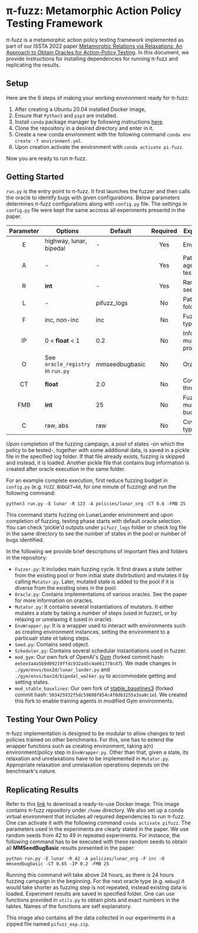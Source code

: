 # π-fuzz: Metamorphic Action Policy Testing Framework

π-fuzz is a metamorphic action policy testing framework implemented as part of our ISSTA 2022 paper [Metamorphic Relations via Relaxations: An Approach to Obtain Oracles for Action-Policy Testing](https://people.mpi-sws.org/~hfeniser/pubs/ISSTA-2022.pdf). In this document, we provide instructions for installing dependencies for running π-fuzz and replicating the results.

## Setup
Here are the 6 steps of making your working environment ready for π-fuzz:

1. After creating a Ubuntu 20.04 installed Docker image, 
2. Ensure that `Python3` and `pip3` are installed.
3. Install `conda` package manager by following instructions [here](https://docs.conda.io/projects/conda/en/latest/user-guide/install/linux.html).
4. Clone the repository in a desired directory and enter in it. 
5. Create a new conda environment with the following command `conda env create -f environment.yml`.
6. Upon creation activate the environment with `conda activate pi-fuzz`.

Now you are ready to run π-fuzz.

## Getting Started 
`run.py` is the entry point to π-fuzz. It first launches the fuzzer and then calls the oracle to identify bugs with given configurations. Below parameters determines π-fuzz configurations along with `config.py` file. The settings in `config.py` file were kept the same accross all experiments presentd in the paper. 

| Parameter  | Options     | Default | Required | Explanation |
| :---------: |-------------| ----- | :-------------:  | -----|
| E  | highway, lunar, bipedal | - | Yes | Environment |
| A  | - | - |Yes | Path to agent-to-test  |
| R  | **int** | - |Yes | Random seed  |
| L  | - | pifuzz_logs | No | Path to log folder |
| F  | inc, non-inc  | inc |No | Fuzzing type |
| IP | 0 < **float** < 1| 0.2 | No | Informed mutations probability |
| O  | See `oracle_registry` in `run.py`  | mmseedbugbasic | No | Oracle type |
| CT | **float** | 2.0 | No  | Coverage threshold |
| FMB | **int** | 25 | No | Fuzz mutation budget |
| C | raw, abs | raw | No | Coverage type |

Upon completion of the fuzzing campaign, a pool of states -on which the policy to be tested-, together with some additional data, is saved in a pickle file in the specified log folder. If that file already exists, fuzzing is skipped and instead, it is loaded. Another pickle file that contains bug information is created after oracle execution in the same folder.

For an example complete execution, first reduce fuzzing budget in `config.py` (e.g. `FUZZ_BUDGET=60`, for one minute of fuzzing) and run the following command:

`python3 run.py -E lunar -R 123 -A policies/lunar_org -CT 0.6 -FMB 25`

This command starts fuzzing on LunarLander environment and upon completion of fuzzing, testing phase starts with default oracle selection. You can check 'pickle'd outputs under `pifuzz_logs` folder or check log file in the same directory to see the number of states in the pool or number of bugs identified.

In the following we provide brief descriptions of important files and folders in the repository:
- `Fuzzer.py`: It includes main fuzzing cycle. It first draws a state (either from the existing pool or from initial state distirbution) and mutates it by calling `Mutator.py`. Later, mutated state is added to the pool if it is diverse from the existing ones in the pool.
- `Oracle.py`: Contains implementations of various oracles. See the paper for more information on oracles.
- `Mutator.py`: It contains several instantiations of mutators. It either mutates a state by taking a number of steps (used in fuzzer), or by relaxing or unrelaxing it (used in oracle).
- `EnvWrapper.py`: It is a wrapper used to interact with environments such as creating environment instances, setting the environment to a particualr state ot taking steps.
- `Seed.py`: Contains seed object.
- `Scheduler.py`: Contains several schedular instantiations used in fuzzer.
- `mod_gym`: Our own fork of OpenAI's [Gym](https://github.com/openai/gym) (forked commit hash: `ee5ee3a4a5b9d09219ff4c932a45c4a661778cd7`). We made changes in `./gym/envs/box2d/lunar_lander.py` and `./gym/envs/box2d/bipedal_walker.py` to accommodate getting and setting states.
- `mod_stable_baselines`: Our own fork of [stable_baselines3](https://stable-baselines3.readthedocs.io/en/master/) (forked commit hash: `503425932f5dc59880f854c4f0db3255a3aa8c1e`). We created this fork to enable training agents in modified Gym environments.

## Testing Your Own Policy

π-fuzz implementation is designed to be modular to allow changes to test policies trained on other benchmarks. For this, one has to extend the wrapper functions such as creating environment, taking a(n) environment/policy step in `EnvWrapper.py`. Other than that, given a state, its relaxation and unrelaxations have to be implemented in `Mutator.py`. Appropriate relaxation and unrelaxation operations depends on the benchmark's nature.

## Replicating Results

Refer to this [link](https://zenodo.org/record/7756666#.ZBnAzILMKBQ) to download a ready-to-use Docker image. This image contains π-fuzz repository under `/home` directory. We also set up a conda virtual environment that includes all required dependencies to run π-fuzz. One can activate it with the following command `conda activate pifuzz`. The parameters used in the experiments are clearly stated in the paper. We use random seeds from 42 to 49 in repeated experiments. For instance, the following command has to be executed with these random seeds to obtain all **MMSeedBugBasic** results presented in the paper:

`python run.py -E lunar -R 42 -A policies/lunar_org -F inc -O mmseedbugbasic -CT 0.65 -IP 0.2 -FMB 25`

Running this command will take above 24 hours, as there is 24 hours fuzzing campaign in the beginning. For the next oracle type (e.g. `mmbug`) it would take shorter as fuzzing step is not repeated, instead existing data is loaded. Experiment results are saved in specified folder. One can use functions provided in `utils.py` to obtain plots and exact numbers in the tables. Names of the functions are self explanatory.

This image also contains all the data collected in our experiments in a zipped file named `pifuzz_exp.zip`. 
